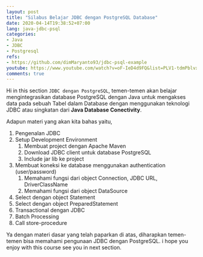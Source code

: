 ```yaml
---
layout: post
title: "Silabus Belajar JDBC dengan PostgreSQL Database"
date: 2020-04-14T19:38:52+07:00
lang: java-jdbc-psql
categories:
- Java
- JDBC
- Postgresql
refs: 
- https://github.com/dimMaryanto93/jdbc-psql-example
youtube: https://www.youtube.com/watch?v=oF-IeD4d9FQ&list=PLV1-tdmPblvxVAb1P-CRsPraIv3ks3A16&index=1
comments: true
---
```


Hi in this section `JDBC dengan PostgreSQL`, temen-temen akan belajar mengintegrasikan database PostgreSQL dengan Java untuk mengakses data pada sebuah Tabel dalam Database dengan menggunakan teknologi JDBC atau singkatan dari **Java Database Conectivity**.

Adapun materi yang akan kita bahas yaitu,

1. Pengenalan JDBC
2. Setup Development Environment
    1. Membuat project dengan Apache Maven
    2. Download JDBC client untuk database PostgreSQL
    3. Include jar lib ke project
3. Membuat koneksi ke database menggunakan authentication (user/password)
    1. Memahami fungsi dari object Connection, JDBC URL, DriverClassName
    2. Memahami fungsi dari object DataSource
4. Select dengan object Statement
5. Select dengan object PreparedStatement
6. Transactional dengan JDBC
7. Batch Processing
8. Call store-procedure

Ya dengan materi dasar yang telah paparkan di atas, diharapkan temen-temen bisa memahami pengunaan JDBC dengan PostgreSQL. i hope you enjoy with this course see you in next section.